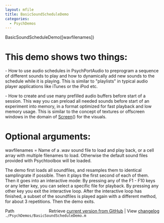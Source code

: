 ```yaml
---
layout: mfile
title: BasicSoundScheduleDemo
categories:
  - PsychDemos
---
```


BasicSoundScheduleDemo\(\[wavfilenames\]\)

# This demo shows two things:

\- How to use audio schedules in PsychPortAudio to preprogram a sequence
of different sounds to play and how to dynamically add new sounds to the
schedule while it is playing. This is similar to "playlists" in typical
audio player applications like iTunes or the iPod etc.

\- How to create and use many prefilled audio buffers before start of a
session. This way you can preload all needed sounds before start of an
experiment into memory, in a format optimized for fast playback and low
memory usage. This is similar to the concept of textures or offscreen
windows in the domain of [Screen](/docs/Screen)\(\) for the visuals.



# Optional arguments:

wavfilenames = Name of a .wav sound file to load and play back, or a cell
array with multiple filenames to load. Otherwise the default sound files
provided with Psychtoolbox will be loaded.

The demo first loads all soundfiles, and resamples them to identical
samplingrate if possible. Then it plays the first second of each of them.
Then it goes into an interactive mode: By pressing any of the F1 \- F10
keys or any letter key, you can select a specific file for playback. By
pressing any other key you exit the interactive loop. After the
interactive loop has finished, a subset of the soundfiles is played again
with a different method, for about 3 repetitions. Then the demo exits.



<div class="code_header" style="text-align:right;">
  <span style="float:left;">Path&nbsp;&nbsp;</span> <span class="counter">Retrieve <a href=
  "https://raw.github.com/Psychtoolbox-3/Psychtoolbox-3/beta/./PsychDemos/BasicSoundScheduleDemo.m">current version from GitHub</a> | View <a href=
  "https://github.com/Psychtoolbox-3/Psychtoolbox-3/commits/beta/./PsychDemos/BasicSoundScheduleDemo.m">changelog</a></span>
</div>
<div class="code">
  <code>./PsychDemos/BasicSoundScheduleDemo.m</code>
</div>
